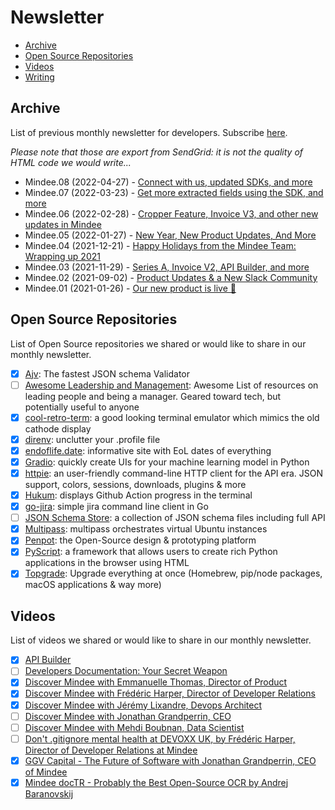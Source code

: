 # Newsletter

- [Archive](#archive)
- [Open Source Repositories](#open-source-repositories)
- [Videos](#videos)
- [Writing](../writing/newsletter.md)

## Archive
List of previous monthly newsletter for developers. Subscribe [here](https://newsletter.mindee.com).

_Please note that those are export from SendGrid: it is not the quality of HTML code we would write..._

- Mindee.08 (2022-04-27) - [Connect with us, updated SDKs, and more](Newsletter-08.html)
- Mindee.07 (2022-03-23) - [Get more extracted fields using the SDK, and more](Newsletter-07.html)
- Mindee.06 (2022-02-28) - [Cropper Feature, Invoice V3, and other new updates in Mindee](Newsletter-06.html)
- Mindee.05 (2022-01-27) - [New Year, New Product Updates, And More](Newsletter-05.html)
- Mindee.04 (2021-12-21) - [Happy Holidays from the Mindee Team: Wrapping up 2021](Newsletter-04.html)
- Mindee.03 (2021-11-29) - [Series A, Invoice V2, API Builder, and more](Newsletter-03.html)
- Mindee.02 (2021-09-02) - [Product Updates & a New Slack Community](Newsletter-02.html)
- Mindee.01 (2021-01-26) - [Our new product is live 🚀](Newsletter-01.html)

## Open Source Repositories

List of Open Source repositories we shared or would like to share in our monthly newsletter.

- [X] [Ajv](https://github.com/ajv-validator/ajv): The fastest JSON schema Validator
- [ ] [Awesome Leadership and Management](https://github.com/LappleApple/awesome-leading-and-managing): Awesome List of resources on leading people and being a manager. Geared toward tech, but potentially useful to anyone
- [X] [cool-retro-term](https://github.com/Swordfish90/cool-retro-term): a good looking terminal emulator which mimics the old cathode display
- [X] [direnv](https://github.com/direnv/direnv): unclutter your .profile file
- [X] [endoflife.date](https://github.com/endoflife-date/endoflife.date): informative site with EoL dates of everything
- [X] [Gradio](https://github.com/gradio-app/gradio): quickly create UIs for your machine learning model in Python
- [X] [httpie](https://github.com/httpie/httpie): an user-friendly command-line HTTP client for the API era. JSON support, colors, sessions, downloads, plugins & more
- [X] [Hukum](https://github.com/abskmj/hukum): displays Github Action progress in the terminal
- [X] [go-jira](https://github.com/go-jira/jira): simple jira command line client in Go
- [ ] [JSON Schema Store](https://github.com/SchemaStore/schemastore): a collection of JSON schema files including full API
- [X] [Multipass](https://github.com/canonical/multipass): multipass orchestrates virtual Ubuntu instances
- [X] [Penpot](https://github.com/penpot/penpot): the Open-Source design & prototyping platform
- [X] [PyScript](https://github.com/pyscript/pyscript): a framework that allows users to create rich Python applications in the browser using HTML
- [X] [Topgrade](https://github.com/r-darwish/topgrade): Upgrade everything at once (Homebrew, pip/node packages, macOS applications & way more)

## Videos

List of videos we shared or would like to share in our monthly newsletter.

- [X] [API Builder](https://www.youtube.com/watch?v=VvOOOYn38ws)
- [ ] [Developers Documentation: Your Secret Weapon](https://www.youtube.com/watch?v=SfKYuIDh8bY)
- [X] [Discover Mindee with Emmanuelle Thomas, Director of Product](https://www.youtube.com/watch?v=Gd1QvKBnlF4)
- [X] [Discover Mindee with Frédéric Harper, Director of Developer Relations](https://www.youtube.com/watch?v=Jn8XOlPWF-4)
- [X] [Discover Mindee with Jérémy Lixandre, Devops Architect](https://www.youtube.com/watch?v=TWt5E9fXj1M)
- [ ] [Discover Mindee with Jonathan Grandperrin, CEO](https://www.youtube.com/watch?v=PDCATS_XLxY)
- [ ] [Discover Mindee with Mehdi Boubnan, Data Scientist](https://www.youtube.com/watch?v=cZl2Vyf6qxo)
- [ ] [Don't .gitignore mental health at DEVOXX UK, by Frédéric Harper, Director of Developer Relations at Mindee](https://www.youtube.com/watch?v=6aiLh4tTSzE)
- [X] [GGV Capital - The Future of Software with Jonathan Grandperrin, CEO of Mindee](https://www.youtube.com/watch?v=ucuNK2UcHIQ)
- [X] [Mindee docTR - Probably the Best Open-Source OCR by Andrej Baranovskij](https://www.youtube.com/watch?v=3nYPIDCToes)
